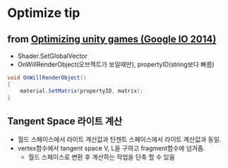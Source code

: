 # Optimize tip

## from [Optimizing unity games (Google IO 2014)](https://www.slideshare.net/AlexanderDolbilov/google-i-o-2014)

- Shader.SetGlobalVector
- OnWillRenderObject(오브젝트가 보일때만), propertyID(string보다 빠름)

``` cs
void OnWillRenderObject()
{
    material.SetMatrix(propertyID, matrix);
}
```

## Tangent Space 라이트 계산

- 월드 스페이스에서 라이트 계산값과 탄젠트 스페이스에서 라이트 계산값과 동일.
- vertex함수에서 tangent space V, L을 구하고 fragment함수에 넘겨줌.
  - 월드 스페이스로 변환 후 계산하는 작업을 단축 할 수 있음
